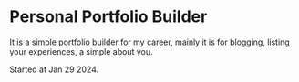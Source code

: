 # Personal Portfolio Builder

It is a simple portfolio builder for my career, mainly it is for blogging, listing your experiences,
a simple about you.

Started at Jan 29 2024.
